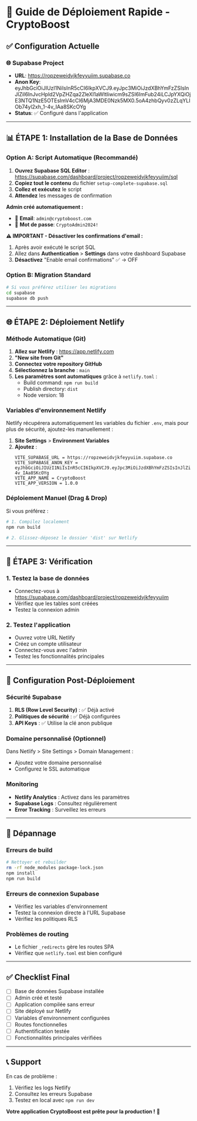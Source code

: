 # 🚀 Guide de Déploiement Rapide - CryptoBoost

## ✅ Configuration Actuelle

### 🌐 **Supabase Project**
- **URL**: https://ropzeweidvjkfeyyuiim.supabase.co
- **Anon Key**: eyJhbGciOiJIUzI1NiIsInR5cCI6IkpXVCJ9.eyJpc3MiOiJzdXBhYmFzZSIsInJlZiI6InJvcHpld2VpZHZqa2ZleXl1aWltIiwicm9sZSI6ImFub24iLCJpYXQiOjE3NTQ1NzE5OTEsImV4cCI6MjA3MDE0Nzk5MX0.5oA4zhbQyv0zZLqYLIOb74yl2xh_1-4v_IAa8SKcOYg
- **Status**: ✅ Configuré dans l'application

---

## 📊 ÉTAPE 1: Installation de la Base de Données

### **Option A: Script Automatique (Recommandé)**

1. **Ouvrez Supabase SQL Editor** : https://supabase.com/dashboard/project/ropzeweidvjkfeyyuiim/sql
2. **Copiez tout le contenu** du fichier `setup-complete-supabase.sql`
3. **Collez et exécutez** le script
4. **Attendez** les messages de confirmation

**Admin créé automatiquement :**
- 📧 **Email**: `admin@cryptoboost.com`
- 🔑 **Mot de passe**: `CryptoAdmin2024!`

**⚠️ IMPORTANT - Désactiver les confirmations d'email :**
1. Après avoir exécuté le script SQL
2. Allez dans **Authentication** > **Settings** dans votre dashboard Supabase
3. **Désactivez** "Enable email confirmations" ✅ → OFF

### **Option B: Migration Standard**

```bash
# Si vous préférez utiliser les migrations
cd supabase
supabase db push
```

---

## 🌐 ÉTAPE 2: Déploiement Netlify

### **Méthode Automatique (Git)**

1. **Allez sur Netlify** : https://app.netlify.com
2. **"New site from Git"**
3. **Connectez votre repository GitHub**
4. **Sélectionnez la branche** : `main`
5. **Les paramètres sont automatiques** grâce à `netlify.toml` :
   - Build command: `npm run build`
   - Publish directory: `dist`
   - Node version: 18

### **Variables d'environnement Netlify**

Netlify récupérera automatiquement les variables du fichier `.env`, mais pour plus de sécurité, ajoutez-les manuellement :

1. **Site Settings** > **Environment Variables**
2. **Ajoutez** :
   ```
   VITE_SUPABASE_URL = https://ropzeweidvjkfeyyuiim.supabase.co
   VITE_SUPABASE_ANON_KEY = eyJhbGciOiJIUzI1NiIsInR5cCI6IkpXVCJ9.eyJpc3MiOiJzdXBhYmFzZSIsInJlZiI6InJvcHpld2VpZHZqa2ZleXl1aWltIiwicm9sZSI6ImFub24iLCJpYXQiOjE3NTQ1NzE5OTEsImV4cCI6MjA3MDE0Nzk5MX0.5oA4zhbQyv0zZLqYLIOb74yl2xh_1-4v_IAa8SKcOYg
   VITE_APP_NAME = CryptoBoost
   VITE_APP_VERSION = 1.0.0
   ```

### **Déploiement Manuel (Drag & Drop)**

Si vous préférez :

```bash
# 1. Compilez localement
npm run build

# 2. Glissez-déposez le dossier 'dist' sur Netlify
```

---

## 🎯 ÉTAPE 3: Vérification

### **1. Testez la base de données**
- Connectez-vous à https://supabase.com/dashboard/project/ropzeweidvjkfeyyuiim
- Vérifiez que les tables sont créées
- Testez la connexion admin

### **2. Testez l'application**
- Ouvrez votre URL Netlify
- Créez un compte utilisateur
- Connectez-vous avec l'admin
- Testez les fonctionnalités principales

---

## 🔧 Configuration Post-Déploiement

### **Sécurité Supabase**

1. **RLS (Row Level Security)** : ✅ Déjà activé
2. **Politiques de sécurité** : ✅ Déjà configurées
3. **API Keys** : ✅ Utilise la clé anon publique

### **Domaine personnalisé (Optionnel)**

Dans Netlify > Site Settings > Domain Management :
- Ajoutez votre domaine personnalisé
- Configurez le SSL automatique

### **Monitoring**

- **Netlify Analytics** : Activez dans les paramètres
- **Supabase Logs** : Consultez régulièrement
- **Error Tracking** : Surveillez les erreurs

---

## 🚨 Dépannage

### **Erreurs de build**
```bash
# Nettoyer et rebuilder
rm -rf node_modules package-lock.json
npm install
npm run build
```

### **Erreurs de connexion Supabase**
- Vérifiez les variables d'environnement
- Testez la connexion directe à l'URL Supabase
- Vérifiez les politiques RLS

### **Problèmes de routing**
- Le fichier `_redirects` gère les routes SPA
- Vérifiez que `netlify.toml` est bien configuré

---

## ✅ Checklist Final

- [ ] Base de données Supabase installée
- [ ] Admin créé et testé
- [ ] Application compilée sans erreur
- [ ] Site déployé sur Netlify
- [ ] Variables d'environnement configurées
- [ ] Routes fonctionnelles
- [ ] Authentification testée
- [ ] Fonctionnalités principales vérifiées

---

## 📞 Support

En cas de problème :
1. Vérifiez les logs Netlify
2. Consultez les erreurs Supabase
3. Testez en local avec `npm run dev`

**Votre application CryptoBoost est prête pour la production !** 🎉